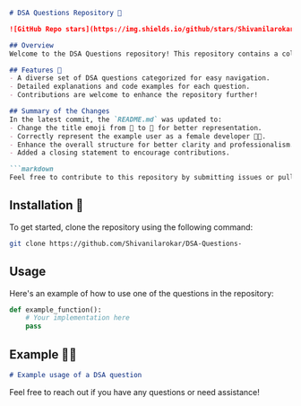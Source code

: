 ```markdown
# DSA Questions Repository 📖

![GitHub Repo stars](https://img.shields.io/github/stars/Shivanilarokar/DSA-Questions-?style=social) ![GitHub forks](https://img.shields.io/github/forks/Shivanilarokar/DSA-Questions-?style=social)

## Overview
Welcome to the DSA Questions repository! This repository contains a collection of Data Structures and Algorithms (DSA) questions designed to help you improve your coding skills.

## Features 🌟
- A diverse set of DSA questions categorized for easy navigation.
- Detailed explanations and code examples for each question.
- Contributions are welcome to enhance the repository further!

## Summary of the Changes
In the latest commit, the `README.md` was updated to:
- Change the title emoji from 🎉 to 📖 for better representation.
- Correctly represent the example user as a female developer 👩‍💻.
- Enhance the overall structure for better clarity and professionalism.
- Added a closing statement to encourage contributions.

```markdown
Feel free to contribute to this repository by submitting issues or pull requests! Happy coding! 💻
```

## Installation 🚀
To get started, clone the repository using the following command:

```bash
git clone https://github.com/Shivanilarokar/DSA-Questions-
```

## Usage
Here's an example of how to use one of the questions in the repository:

```python
def example_function():
    # Your implementation here
    pass
```

## Example 👩‍💻
```markdown
# Example usage of a DSA question
```

Feel free to reach out if you have any questions or need assistance!
```